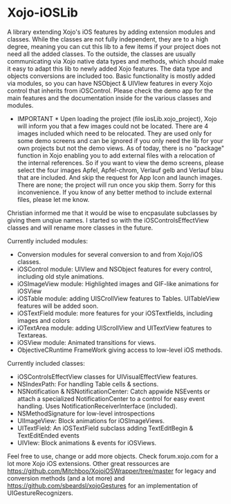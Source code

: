 Xojo-iOSLib
===========

A library extending Xojo's iOS features by adding extension modules and classes.
While the classes are not fully independent, they are to a high degree, meaning you can cut this lib to a few items if your project does not need all the added classes. 
To the outside, the classes are usually communicating via Xojo native data types and methods, which should make it easy to adapt this lib to newly added Xojo features. The data type and objects conversions are included too.
Basic functionality is mostly added via modules, so you can have NSObject & UIVIew features in every Xojo control that inherits from iOSControl.
Please check the demo app for the main features and the documentation inside for the various classes and modules.

* IMPORTANT *
Upen loading the project (file iosLib.xojo_project), Xojo will inform you that a few images could not be located. There are 4 images included which need to be relocated. They are used only for some demo screens and can be ignored if you only need the lib for your own projects but not the demo views.
As of today, there is no "package" function in Xojo enabling you to add external files with a relocation of the internal references. So if you want to view the demo screens, please select the four images Apfel, Apfel-chrom, Verlauf gelb and Verlauf blau that are included.
And skip the request for App Icon and launch images. There are none; the project will run once you skip them.
Sorry for this inconvenience. If you know of any better method to include external files, please let me know.

Christian informed me that it would be wise to encpasulate subclasses by giving them unqiue names. I started so with the iOSControlsEffectView classes and will rename more classes in the future.


Currently included modules:
- Conversion modules for several conversion to and from Xojo/iOS classes.
- iOSControl module: UIVIew and NSObject features for every control, including old style animations.
- iOSImageView module: Highlighted images and GIF-like animations for iOSView
- iOSTable module: adding UISCrollView features to Tables. UITableView features will be added soon.
- iOSTextField module: more features for your iOSTextfields, including images and colors
- iOTextArea module: adding UIScrollView and UITextView features to Textareas.
- iOSView module: Animated transitions for views.
- ObjectiveCRuntime FrameWork giving access to low-level iOS methods.

Currently included classes:
- iOSControlsEffectView classes for UIVisualEffectView features.
- NSIndexPath: For handling Table cells & sections.
- NSNotification & NSNotificationCenter: Catch appwide NSEvents or attach a specialized NotificationCenter to a control for easy event handling. Uses NotificationReceiverInterface (included).
- NSMethodSignature for low-level introspections
- UIImageView: Block animations for iOSImageViews.
- UITextField: An iOSTextField subclass adding TextEditBegin & TextEditEnded events
- UIVIew: Block animations & events for iOSViews.

Feel free to use, change or add more objects. Check forum.xojo.com for a lot more Xojo iOS extensions.
Other great ressources are https://github.com/Mitchboo/XojoiOSWrapper/tree/master for legacy and conversion methods (and a lot more) and https://github.com/sbeardsl/xojoGestures for an implementation of UIGestureRecognizers.
